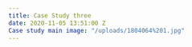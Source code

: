 ```yaml
---
title: Case Study three
date: 2020-11-05 13:51:00 Z
Case study main image: "/uploads/1804064%201.jpg"
---
```


